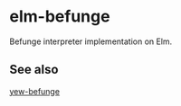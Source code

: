 # elm-befunge

Befunge interpreter implementation on Elm.

## See also

[yew-befunge](https://github.com/pnlybubbles/yew-befunge)
